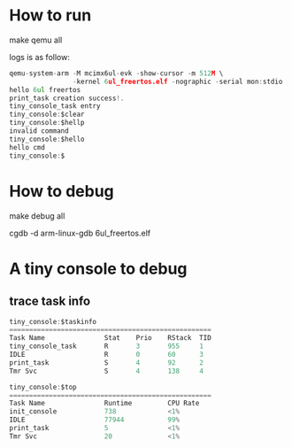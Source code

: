 # How to run 
make qemu all

logs is as follow:
```c
qemu-system-arm -M mcimx6ul-evk -show-cursor -m 512M \
                -kernel 6ul_freertos.elf -nographic -serial mon:stdio
hello 6ul freertos
print_task creation success!.
tiny_console_task entry
tiny_console:$clear             
tiny_console:$hellp
invalid command
tiny_console:$hello             
hello cmd
tiny_console:$
```

# How to debug

make debug all

cgdb -d arm-linux-gdb 6ul_freertos.elf

# A tiny console to debug

## trace task info

```c
tiny_console:$taskinfo
===================================================
Task Name               Stat    Prio    RStack  TID
tiny_console_task       R       3       955     1
IDLE                    R       0       60      3
print_task              S       4       92      2
Tmr Svc                 S       4       138     4
```

```c
tiny_console:$top
===================================================
Task Name               Runtime         CPU Rate
init_console            738             <1%
IDLE                    77944           99%
print_task              5               <1%
Tmr Svc                 20              <1%
```